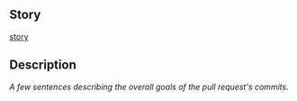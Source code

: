 ## Story

[story](https://www.pivotaltracker.com/story/show/123)

## Description

_A few sentences describing the overall goals of the pull request's commits._
